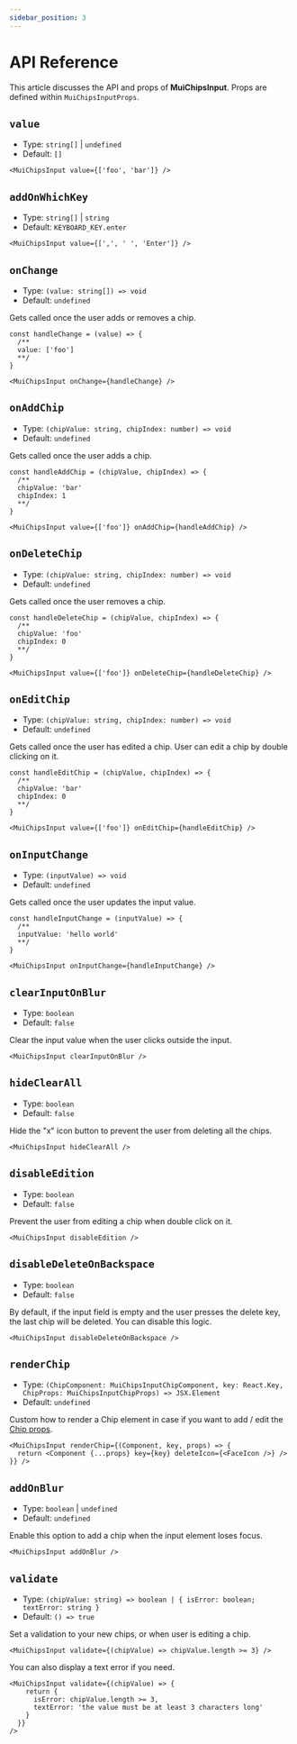 ```yaml
---
sidebar_position: 3
---
```


# API Reference

This article discusses the API and props of **MuiChipsInput**. Props are defined within `MuiChipsInputProps`.

## `value`

- Type: `string[]` | `undefined`
- Default: `[]`

```tsx
<MuiChipsInput value={['foo', 'bar']} />
```

## `addOnWhichKey`

- Type: `string[]` | `string`
- Default: `KEYBOARD_KEY.enter`

```tsx
<MuiChipsInput value={[',', ' ', 'Enter']} />
```

## `onChange`

- Type: `(value: string[]) => void`
- Default: `undefined`

Gets called once the user adds or removes a chip.

```tsx
const handleChange = (value) => {
  /**
  value: ['foo']
  **/
}

<MuiChipsInput onChange={handleChange} />
```



## `onAddChip`

- Type: `(chipValue: string, chipIndex: number) => void`
- Default: `undefined`

Gets called once the user adds a chip.

```tsx
const handleAddChip = (chipValue, chipIndex) => {
  /**
  chipValue: 'bar'
  chipIndex: 1
  **/
}

<MuiChipsInput value={['foo']} onAddChip={handleAddChip} />
```

## `onDeleteChip`

- Type: `(chipValue: string, chipIndex: number) => void`
- Default: `undefined`

Gets called once the user removes a chip.

```tsx
const handleDeleteChip = (chipValue, chipIndex) => {
  /**
  chipValue: 'foo'
  chipIndex: 0
  **/
}

<MuiChipsInput value={['foo']} onDeleteChip={handleDeleteChip} />
```

## `onEditChip`

- Type: `(chipValue: string, chipIndex: number) => void`
- Default: `undefined`

Gets called once the user has edited a chip. User can edit a chip by double clicking on it.

```tsx
const handleEditChip = (chipValue, chipIndex) => {
  /**
  chipValue: 'bar'
  chipIndex: 0
  **/
}

<MuiChipsInput value={['foo']} onEditChip={handleEditChip} />
```

## `onInputChange`

- Type: `(inputValue) => void`
- Default: `undefined`

Gets called once the user updates the input value.

```tsx
const handleInputChange = (inputValue) => {
  /**
  inputValue: 'hello world'
  **/
}

<MuiChipsInput onInputChange={handleInputChange} />
```

## `clearInputOnBlur`

- Type: `boolean`
- Default: `false`

Clear the input value when the user clicks outside the input.

```tsx
<MuiChipsInput clearInputOnBlur />
```

## `hideClearAll`

- Type: `boolean`
- Default: `false`

Hide the "x" icon button to prevent the user from deleting all the chips.

```tsx
<MuiChipsInput hideClearAll />
```

## `disableEdition`

- Type: `boolean`
- Default: `false`

Prevent the user from editing a chip when double click on it.

```tsx
<MuiChipsInput disableEdition />
```

## `disableDeleteOnBackspace`

- Type: `boolean`
- Default: `false`

By default, if the input field is empty and the user presses the delete key, the last chip will be deleted. You can disable this logic.

```tsx
<MuiChipsInput disableDeleteOnBackspace />
```

## `renderChip`

- Type: `(ChipComponent: MuiChipsInputChipComponent, key: React.Key, ChipProps: MuiChipsInputChipProps) => JSX.Element`
- Default: `undefined`

Custom how to render a Chip element in case if you want to add / edit the [Chip props](https://mui.com/material-ui/api/chip/).

```tsx
<MuiChipsInput renderChip={(Component, key, props) => {
  return <Component {...props} key={key} deleteIcon={<FaceIcon />} />
}} />
```

## `addOnBlur`

- Type: `boolean` | `undefined`
- Default: `undefined`

Enable this option to add a chip when the input element loses focus.

```tsx
<MuiChipsInput addOnBlur />
```

## `validate`

- Type: `(chipValue: string) => boolean | { isError: boolean; textError: string }`
- Default: `() => true`

Set a validation to your new chips, or when user is editing a chip.

```tsx
<MuiChipsInput validate={(chipValue) => chipValue.length >= 3} />
```

You can also display a text error if you need.

```tsx
<MuiChipsInput validate={(chipValue) => {
    return {
      isError: chipValue.length >= 3,
      textError: 'the value must be at least 3 characters long'
    }
  }}
/>
```
